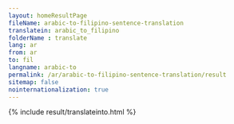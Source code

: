 ```yaml
---
layout: homeResultPage
fileName: arabic-to-filipino-sentence-translation
translatein: arabic_to_filipino
folderName : translate
lang: ar
from: ar
to: fil
langname: arabic-to
permalink: /ar/arabic-to-filipino-sentence-translation/result
sitemap: false
nointernationalization: true
---
```

{% include result/translateinto.html %}

<script src="/js/result/translation.js" data-foldername="{{page.folderName}}" data-lang="{{page.lang}}"></script>
